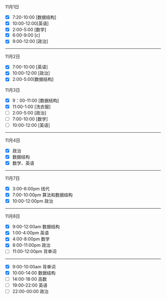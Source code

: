 11月1日  
- [x] 7:20-10:00 [数据结构]
- [x] 10:00-12:00[英语]
- [x] 2:00-5:00 [数学]
- [x] 6:00-9:00 [c]
- [x] 9:00-12:00 [政治]

---

11月2日
- [x] 7:00-10:00 [英语]
- [x] 10:00-12:00 [政治]
- [x] 2:00-5:00[数据结构]

11月3日
- [x] 9：00-11:00 [数据结构]
- [x] 11:00-1:00 [洗衣服]
- [ ] 2:00-5:00 [政治]
- [ ] 7:00-10:00 [数学]
- [ ] 10:00-12:00 [英语]

---

11月4日
- [x] 政治
- [x] 数据结构
- [x] 数学、英语

---

11月7日
- [x] 3:00-6:00pm 线代
- [x] 7:00-10:00pm 算法和数据结构
- [x] 10:00-12:00pm 政治

---

11月8日
- [x] 9:00-12:00am 数据结构
- [x] 1:00-4:00pm 英语
- [x] 4:00-8:00pm 数学
- [x] 8:00-11:00pm 政治
- [ ] 11:00-12:00pm 背单词

---

- [x] 9:00-10:00am 背单词
- [x] 10:00-14:00 数据结构
- [ ] 14:00-18:00 高数
- [ ] 19:00-22:00 英语
- [ ] 22:00-00:00 政治
